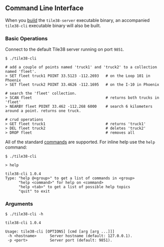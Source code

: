 <!--
layout:  index.html
title:   Command Line Interface - Tile38
class:   topic
-->

Command Line Interface
---

When you [build](/#building) the `tile38-server` executable binary, an accompanied `tile38-cli` executable binary will also be built.

### Basic Operations

Connect to the default Tile38 server running on port `9851`.

```tile38-cli
$ ./tile38-cli

# add a couple of points named 'truck1' and 'truck2' to a collection named 'fleet'.
> SET fleet truck1 POINT 33.5123 -112.2693   # on the Loop 101 in Phoenix
> SET fleet truck2 POINT 33.4626 -112.1695   # on the I-10 in Phoenix

# search the 'fleet' collection.
> SCAN fleet                                 # returns both trucks in 'fleet'
> NEARBY fleet POINT 33.462 -112.268 6000    # search 6 kilometers around a point. returns one truck.

# crud operations
> GET fleet truck1                           # returns 'truck1'
> DEL fleet truck2                           # deletes 'truck2'
> DROP fleet                                 # removes all 
```

All of the standard [commands](/commands) are supported. For inline help use the `help` command:

```tile38-cli
$ ./tile38-cli

> help

tile38-cli 1.0.4
Type: "help @<group>" to get a list of commands in <group>
      "help <command>" for help on <command>
      "help <tab>" to get a list of possible help topics
      "quit" to exit
```







### Arguments

```tile38-cli
$ ./tile38-cli -h

tile38-cli 1.0.4

Usage: tile38-cli [OPTIONS] [cmd [arg [arg ...]]]
 -h <hostname>      Server hostname (default: 127.0.0.1).
 -p <port>          Server port (default: 9851).
```

